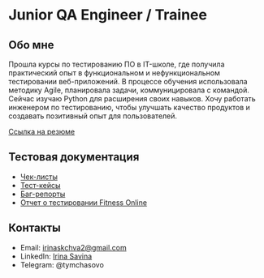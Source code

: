 # Junior QA Engineer / Trainee

## Обо мне
Прошла курсы по тестированию ПО в IT-школе, где получила практический опыт в функциональном и нефункциональном тестировании веб-приложений. В процессе обучения использовала методику Agile, планировала задачи, коммуницировала с командой. Сейчас изучаю Python для расширения своих навыков. Хочу работать инженером по тестированию, чтобы улучшать качество продуктов и создавать позитивный опыт для пользователей.

[Ссылка на резюме](https://drive.google.com/file/d/1JCdNhzGXWYmCE4plW8GB9Uigzpl1ZghQ/view?usp=sharing)

## Тестовая документация
- [Чек-листы]()
- [Тест-кейсы](https://docs.google.com/spreadsheets/d/1zFamaY0L3r8Oy3490b_3f9gkdro0LwSX5NrV2exUfP4/edit?usp=sharing)
- [Баг-репорты](https://docs.google.com/spreadsheets/d/1XbMre4kIcCb5TAsSZlc6iz51mWW-e1cM3hd2zoOvRuo/edit?usp=sharing)
- [Отчет о тестировании Fitness Online](https://docs.google.com/document/d/1-SBHHuK0amZEdxBri5Msv8BNgOmUnARasftfx2E2nV8/edit?usp=sharing)

## Контакты
- Email: irinaskchva2@gmail.com
- LinkedIn: [Irina Savina](https://www.linkedin.com/in/irina-savina-8b9194274/)
- Telegram: @tymchasovo
